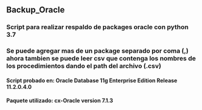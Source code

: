 ## Backup_Oracle

### Script para realizar respaldo de packages oracle con python 3.7
### Se puede agregar mas de un package separado por coma (,) ahora tambien se puede leer csv que contenga los nombres de los procedimientos dando el path del archivo (.csv)

#### Script probado en: Oracle Database 11g Enterprise Edition Release 11.2.0.4.0
#### Paquete utilizado: cx-Oracle version 7.1.3

